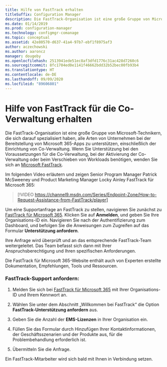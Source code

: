 ```yaml
---
title: Hilfe von FastTrack erhalten
titleSuffix: Configuration Manager
description: Die FastTrack-Organisation ist eine große Gruppe von Microsoft-Technikern, die sich darauf spezialisiert haben, alle Arten von Unternehmen bei der Bereitstellung von Microsoft 365 zu unterstützen.
ms.date: 01/14/2019
ms.prod: configuration-manager
ms.technology: configmgr-comanage
ms.topic: conceptual
ms.assetid: 42e80570-d637-41a4-97b7-ebf1f8975af3
author: aczechowski
ms.author: aaroncz
manager: dougeby
ms.openlocfilehash: 2513941ede51ec8af3dfd1776c31ac428d7260c6
ms.sourcegitcommit: 8fc1704ed0e1141f46662bdd32b52bec00fb93b4
ms.translationtype: HT
ms.contentlocale: de-DE
ms.lasthandoff: 09/09/2020
ms.locfileid: "89606801"
---
```

# <a name="get-help-from-fasttrack-for-co-management"></a>Hilfe von FastTrack für die Co-Verwaltung erhalten

Die FastTrack-Organisation ist eine große Gruppe von Microsoft-Technikern, die sich darauf spezialisiert haben, alle Arten von Unternehmen bei der Bereitstellung von Microsoft 365-Apps zu unterstützen, einschließlich der Einrichtung von Co-Verwaltung. Wenn Sie Unterstützung bei den Voraussetzungen für die Co-Verwaltung, bei der Aktivierung der Co-Verwaltung oder beim Verschieben von Workloads benötigen, wenden Sie sich an [Microsoft FastTrack](https://Microsoft.com/FastTrack/). 

Im folgenden Video erläutern und zeigen Senior Program Manager Patrick McSweeney und Product Marketing Manager Locky Ainley FastTrack für Microsoft 365:

> [!VIDEO https://channel9.msdn.com/Series/Endpoint-Zone/How-to-Request-Assistance-from-FastTrack/player]

Um eine Supportanfrage an FastTrack zu stellen, navigieren Sie zunächst zu [FastTrack für Microsoft 365](https://www.microsoft.com/fasttrack/microsoft-365/security). Klicken Sie auf **Anmelden**, und geben Sie Ihre Organisations-ID ein. Navigieren Sie nach der Authentifizierung zum Dashboard, und befolgen Sie die Anweisungen zum Zugreifen auf das Formular **Unterstützung anfordern**.

Ihre Anfrage wird überprüft und an das entsprechende FastTrack-Team weitergeleitet. Das Team befasst sich dann mit Ihrer Anspruchsberechtigung und Ihren spezifischen Anforderungen. 

Die FastTrack für Microsoft 365-Website enthält auch von Experten erstellte Dokumentation, Empfehlungen, Tools und Ressourcen.


### <a name="make-a-fasttrack-request"></a>FastTrack-Support anfordern:

1. Melden Sie sich bei [FastTrack für Microsoft 365](https://www.microsoft.com/fasttrack/microsoft-365/security) mit Ihrer Organisations-ID und Ihrem Kennwort an.  

2. Wählen Sie unter dem Abschnitt „Willkommen bei FastTrack“ die Option **FastTrack-Unterstützung anfordern** aus.  

3. Geben Sie die Anzahl der **EMS-Lizenzen** in Ihrer Organisation ein.  

4. Füllen Sie das Formular durch Hinzufügen Ihrer Kontaktinformationen, der Geschäftsszenarien und der Produkte aus, für die Problembehandlung erforderlich ist.

5. Übermitteln Sie die Anfrage. 

Ein FastTrack-Mitarbeiter wird sich bald mit Ihnen in Verbindung setzen.
